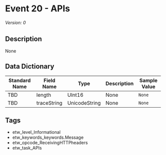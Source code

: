 # Event 20 - APIs
###### Version: 0

## Description
None

## Data Dictionary
|Standard Name|Field Name|Type|Description|Sample Value|
|---|---|---|---|---|
|TBD|length|UInt16|None|`None`|
|TBD|traceString|UnicodeString|None|`None`|

## Tags
* etw_level_Informational
* etw_keywords_keywords.Message
* etw_opcode_ReceivingHTTPheaders
* etw_task_APIs